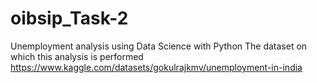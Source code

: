 # oibsip_Task-2
Unemployment analysis using Data Science with Python
The dataset on which this analysis is performed
https://www.kaggle.com/datasets/gokulrajkmv/unemployment-in-india
